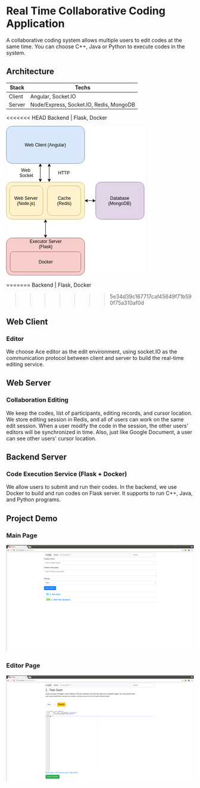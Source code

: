 # Real Time Collaborative Coding Application
A collaborative coding  system allows multiple users to edit codes at the same time. You can choose C++, Java or Python to execute codes in the system.



## Architecture
Stack   | Techs
---     | ---
Client  | Angular, Socket.IO
Server  | Node/Express, Socket.IO, Redis, MongoDB
<<<<<<< HEAD
Backend | Flask, Docker

![arch_image](/images/arch.jpg)

=======
Backend | Flask, Docker 
>>>>>>> 5e34d39c167717caf45649f71b590f75a310af0d


## Web Client
### Editor
We choose Ace editor as the edit environment, using socket.IO as the communication protocol between client and server to build the real-time editing service.

## Web Server
### Collaboration Editing
We keep the codes, list of participants, editing records, and cursor location. We store editing session in Redis, and all of users can work on the same edit session. When a user modify the code in the session, the other users' editors will be synchronized in time. Also, just like Google Document, a user can see other users' cursor location.


## Backend Server
### Code Execution Service (Flask + Docker)
We allow users to submit and run their codes. In the backend, we use Docker to build and run codes on Flask server. It supports to run C++, Java, and Python programs.

## Project Demo
### Main Page
![main_page](/images/main-page.png)

### Editor Page
![editor_page](/images/editor-page.png)
